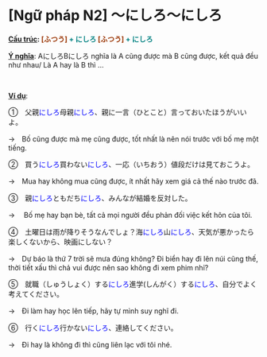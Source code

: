 # [Ngữ pháp N2] ～にしろ～にしろ
<div class="entry-content">
<p><strong><span style="text-decoration: underline;">Cấu trúc</span>: <span style="color: #008080;"><span style="color: #993300;">[ふつう]</span> + にしろ <span style="color: #993300;">[ふつう]</span> + にしろ</span></strong></p>
<p><span style="text-decoration: underline;"><strong>Ý nghĩa</strong></span>: AにしろBにしろ nghĩa là A cũng được mà B cũng được, kết quả đều như nhau/ Là A hay là B thì …</p>
<p><!-- inside_article4_japanese_responsive --><br/>
<ins class="adsbygoogle adslot_1" data-ad-client="ca-pub-2233580070484357" data-ad-slot="4413057825" style="display: inline-block;"></ins><br/>
<script>// <![CDATA[
(adsbygoogle = window.adsbygoogle || []).push({});
// ]]&gt;</script></p>
<p><span style="text-decoration: underline;"><strong>Ví dụ</strong></span>:</p>
<p>①　父親<span style="color: #0000ff;">にしろ</span>母親<span style="color: #0000ff;">にしろ</span>、親に一言（ひとこと）言っておいたほうがいいよ。</p>
<p>→　Bố cũng được mà mẹ cũng được, tốt nhất là nên nói trước với bố mẹ một tiếng.</p>
<p>②　買う<span style="color: #0000ff;">にしろ</span>買わない<span style="color: #0000ff;">にしろ</span>、一応（いちおう）値段だけは見ておこうよ。</p>
<p>→　Mua hay không mua cũng được, ít nhất hãy xem giá cả thế nào trước đã.</p>
<p>③　親<span style="color: #0000ff;">にしろ</span>ともだち<span style="color: #0000ff;">にしろ</span>、みんなが結婚を反対した。</p>
<p>→ 　Bố mẹ hay bạn bè, tất cả mọi người đều phản đối việc kết hôn của tôi.</p>
<p>④　土曜日は雨が降りそうなんでしょ？海<span style="color: #0000ff;">にしろ</span>山<span style="color: #0000ff;">にしろ</span>、天気が悪かったら楽しくないから、映画にしない？</p>
<p>→　Dự báo là thứ 7 trời sẽ mưa đúng không? Đi biển hay đi lên núi cũng thế, thời tiết xấu thì chả vui được nên sao không đi xem phim nhỉ?</p>
<p>⑤　就職（しゅうしょく）する<span style="color: #0000ff;">にしろ</span>進学(しんがく）する<span style="color: #0000ff;">にしろ</span>、自分でよく考えてください。</p>
<p>→　Đi làm hay học lên tiếp, hãy tự mình suy nghĩ đi.</p>
<p>⑥　行く<span style="color: #0000ff;">にしろ</span>行かない<span style="color: #0000ff;">にしろ</span>、連絡してください。</p>
<p>→　Đi hay là không đi thì cũng liên lạc với tôi nhé.</p>

</div>